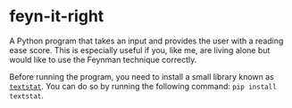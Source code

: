 # feyn-it-right
A Python program that takes an input and provides the user with a reading ease score. This is especially useful if you, like me, are living alone but would like to use the Feynman technique correctly.

Before running the program, you need to install a small library known as [`textstat`](https://pypi.org/project/textstat/). You can do so by running the following command: `pip install textstat`.
